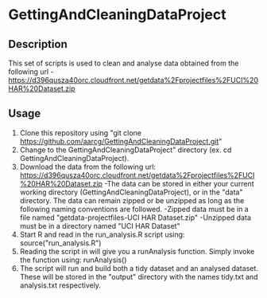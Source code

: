 # GettingAndCleaningDataProject

## Description
This set of scripts is used to clean and analyse data obtained from the following url - 
https://d396qusza40orc.cloudfront.net/getdata%2Fprojectfiles%2FUCI%20HAR%20Dataset.zip

## Usage
1. Clone this repository using "git clone https://github.com/aarcg/GettingAndCleaningDataProject.git"
2. Change to the GettingAndCleaningDataProject" directory (ex. cd GettingAndCleaningDataProject).
3. Download the data from the following url: https://d396qusza40orc.cloudfront.net/getdata%2Fprojectfiles%2FUCI%20HAR%20Dataset.zip
  -The data can be stored in either your current working directory (GettingAndCleaningDataProject), or in the "data" directory. The data can remain zipped or be unzipped as long as the following naming conventions are followed.
    -Zipped data must be in a file named "getdata-projectfiles-UCI HAR Dataset.zip"
    -Unzipped data must be in a directory named "UCI HAR Dataset"
4. Start R and read in the run_analysis.R script using: source("run_analysis.R")
5. Reading the script in will give you a runAnalysis function. Simply invoke the function using: runAnalysis()
6. The script will run and build both a tidy dataset and an analysed dataset. These will be stored in the "output" directory with the names tidy.txt and analysis.txt respectively.
